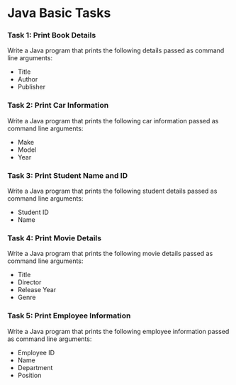 # Java Basic Tasks

### Task 1: Print Book Details

Write a Java program that prints the following details passed as command line arguments:

- Title
- Author
- Publisher

### Task 2: Print Car Information

Write a Java program that prints the following car information passed as command line arguments:

- Make
- Model
- Year

### Task 3: Print Student Name and ID

Write a Java program that prints the following student details passed as command line arguments:

- Student ID
- Name

### Task 4: Print Movie Details

Write a Java program that prints the following movie details passed as command line arguments:

- Title
- Director
- Release Year
- Genre

### Task 5: Print Employee Information

Write a Java program that prints the following employee information passed as command line arguments:

- Employee ID
- Name
- Department
- Position


